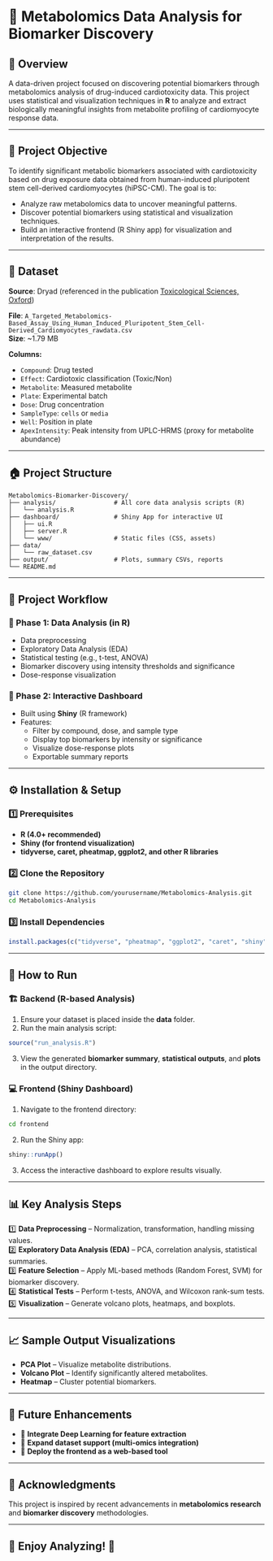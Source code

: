# 🧬 Metabolomics Data Analysis for Biomarker Discovery

## 📌 Overview
A data-driven project focused on discovering potential biomarkers through metabolomics analysis of drug-induced cardiotoxicity data. This project uses statistical and visualization techniques in **R** to analyze and extract biologically meaningful insights from metabolite profiling of cardiomyocyte response data.

---

## 🎯 Project Objective

To identify significant metabolic biomarkers associated with cardiotoxicity based on drug exposure data obtained from human-induced pluripotent stem cell-derived cardiomyocytes (hiPSC-CM). The goal is to:

- Analyze raw metabolomics data to uncover meaningful patterns.
- Discover potential biomarkers using statistical and visualization techniques.
- Build an interactive frontend (R Shiny app) for visualization and interpretation of the results.

---

## 📁 Dataset

**Source**: Dryad (referenced in the publication [Toxicological Sciences, Oxford](https://academic.oup.com/toxsci/article/174/2/218/5732694))

**File**: `A_Targeted_Metabolomics-Based_Assay_Using_Human_Induced_Pluripotent_Stem_Cell-Derived_Cardiomyocytes_rawdata.csv`  
**Size**: ~1.79 MB

**Columns:**

- `Compound`: Drug tested
- `Effect`: Cardiotoxic classification (Toxic/Non)
- `Metabolite`: Measured metabolite
- `Plate`: Experimental batch
- `Dose`: Drug concentration
- `SampleType`: `cells` or `media`
- `Well`: Position in plate
- `ApexIntensity`: Peak intensity from UPLC-HRMS (proxy for metabolite abundance)

---

## 🏠 Project Structure
```
Metabolomics-Biomarker-Discovery/
├── analysis/                # All core data analysis scripts (R)
│   └── analysis.R
├── dashboard/               # Shiny App for interactive UI
│   ├── ui.R
│   ├── server.R
│   └── www/                 # Static files (CSS, assets)
├── data/
│   └── raw_dataset.csv
├── output/                  # Plots, summary CSVs, reports
└── README.md
```

---

## 🧪 Project Workflow

### 🔬 Phase 1: Data Analysis (in R)

- Data preprocessing
- Exploratory Data Analysis (EDA)
- Statistical testing (e.g., t-test, ANOVA)
- Biomarker discovery using intensity thresholds and significance
- Dose-response visualization

### 🧰 Phase 2: Interactive Dashboard

- Built using **Shiny** (R framework)
- Features:
  - Filter by compound, dose, and sample type
  - Display top biomarkers by intensity or significance
  - Visualize dose-response plots
  - Exportable summary reports

---

## ⚙️ Installation & Setup
### 1️⃣ Prerequisites  
- **R (4.0+ recommended)**  
- **Shiny (for frontend visualization)**  
- **tidyverse, caret, pheatmap, ggplot2, and other R libraries**

### 2️⃣ Clone the Repository  
```sh
git clone https://github.com/yourusername/Metabolomics-Analysis.git
cd Metabolomics-Analysis
```

### 3️⃣ Install Dependencies  
```r
install.packages(c("tidyverse", "pheatmap", "ggplot2", "caret", "shiny"))
```

---

## 🚀 How to Run
### 🏗️ Backend (R-based Analysis)
1. Ensure your dataset is placed inside the **data** folder.
2. Run the main analysis script:
```r
source("run_analysis.R")
```
3. View the generated **biomarker summary**, **statistical outputs**, and **plots** in the output directory.

### 💻 Frontend (Shiny Dashboard)
1. Navigate to the frontend directory:
```sh
cd frontend
```
2. Run the Shiny app:
```r
shiny::runApp()
```
3. Access the interactive dashboard to explore results visually.

---

## 📊 Key Analysis Steps
1️⃣ **Data Preprocessing** – Normalization, transformation, handling missing values.  
2️⃣ **Exploratory Data Analysis (EDA)** – PCA, correlation analysis, statistical summaries.  
3️⃣ **Feature Selection** – Apply ML-based methods (Random Forest, SVM) for biomarker discovery.  
4️⃣ **Statistical Tests** – Perform t-tests, ANOVA, and Wilcoxon rank-sum tests.  
5️⃣ **Visualization** – Generate volcano plots, heatmaps, and boxplots.  

---

## 📈 Sample Output Visualizations
- **PCA Plot** – Visualize metabolite distributions.
- **Volcano Plot** – Identify significantly altered metabolites.
- **Heatmap** – Cluster potential biomarkers.

---

## 📢 Future Enhancements
- 📌 **Integrate Deep Learning for feature extraction**  
- 📌 **Expand dataset support (multi-omics integration)**  
- 📌 **Deploy the frontend as a web-based tool**  

---

## 🧪 Acknowledgments
This project is inspired by recent advancements in **metabolomics research** and **biomarker discovery** methodologies.

---

## 🎉 Enjoy Analyzing! 🚀   